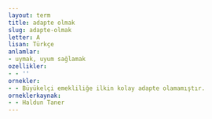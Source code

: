 ```yaml
---
layout: term
title: adapte olmak
slug: adapte-olmak
letter: A
lisan: Türkçe
anlamlar:
- uymak, uyum sağlamak
ozellikler:
- - ''
ornekler:
- - Büyükelçi emekliliğe ilkin kolay adapte olamamıştır.
orneklerkaynak:
- - Haldun Taner
---
```

